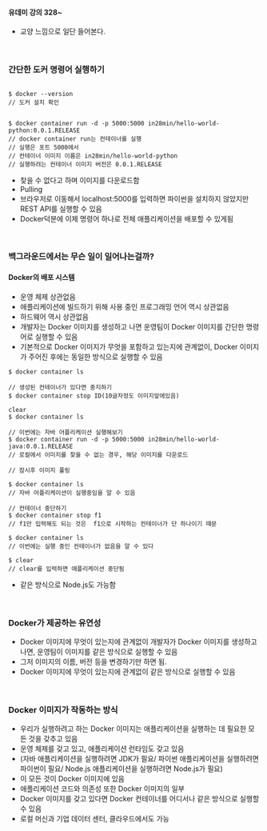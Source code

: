 #### 유데미 강의 328~ 
* 교양 느낌으로 일단 들어본다.

<br>


### 간단한 도커 명령어 실행하기
```shell

$ docker --version 
// 도커 설치 확인


$ docker container run -d -p 5000:5000 in28min/hello-world-python:0.0.1.RELEASE
// docker container run는 컨테이너를 실행
// 실행은 포트 5000에서
// 컨테이너 이미지 이름은 in28min/hello-world-python
// 실행하려는 컨테이너 이미지 버전은 0.0.1.RELEASE 

```
* 찾을 수 없다고 하며 이미지를 다운로드함
* Pulling
* 브라우저로 이동해서 localhost:5000를 입력하면 파이썬을 설치하지 않았지만 REST API를 실행할 수 있음
* Docker덕분에 이제 명령어 하나로 전체 애플리케이션을 배포할 수 있게됨

<br>
  
### 백그라운드에서는 무슨 일이 일어나는걸까?
#### Docker의 배포 시스템
* 운영 체제 상관없음
* 애플리케이션에 빌드하기 위해 사용 중인 프로그래밍 언어 역시 상관없음
* 하드웨어 역시 상관없음
* 개발자는 Docker 이미지를 생성하고 나면 운영팀이 Docker 이미지를 간단한 명령어로 실행할 수 있음
* 기본적으로 Docker 이미지가 무엇을 포함하고 있는지에 관계없이, Docker 이미지가 주어진 후에는 동일한 방식으로 실행할 수 있음
```shell
$ docker container ls

// 생성된 컨테이너가 있다면 중지하기
$ docker container stop ID(10글자정도 이미지앞에있음)

clear
$ docker container ls

// 이번에는 자바 어플리케이션 실행해보기
$ docker container run -d -p 5000:5000 in28min/hello-world-java:0.0.1.RELEASE
// 로컬에서 이미지를 찾을 수 없는 경우, 해당 이미지를 다운로드

// 잠시후 이미지 풀링

$ docker container ls
// 자바 어플리케이션이 실행중임을 알 수 있음

// 컨테이너 중단하기
$ docker container stop f1
// f1만 입력해도 되는 것은  f1으로 시작하는 컨테이너가 단 하나이기 때문

$ docker container ls
// 이번에는 실행 중인 컨테이너가 없음을 알 수 있다

$ clear
// clear를 입력하면 애플리케이션 중단됨

```
* 같은 방식으로 Node.js도 가능함

<br>

### Docker가 제공하는 유연성
* Docker 이미지에 무엇이 있는지에 관계없이 개발자가 Docker 이미지를 생성하고 나면, 운영팀이 이미지를 같은 방식으로 실행할 수 있음
* 그저 이미지의 이름, 버전 등을 변경하기만 하면 됨.
* Docker 이미지에 무엇이 있는지에 관계없이 같은 방식으로 실행할 수 있음

<br>

### Docker 이미지가 작동하는 방식
* 우리가 실행하려고 하는 Docker 이미지는 애플리케이션을 실행하는 데 필요한 모든 것을 갖추고 있음
* 운영 체제를 갖고 있고, 애플리케이션 런타임도 갖고 있음
* (자바 애플리케이션을 실행하려면 JDK가 필요/ 파이썬 애플리케이션을 실행하려면 파이썬이 필요/ Node.js 애플리케이션을 실행하려면 Node.js가 필요)
* 이 모든 것이 Docker 이미지에 있음
* 애플리케이션 코드와 의존성 또한 Docker 이미지의 일부
* Docker 이미지를 갖고 있다면 Docker 컨테이너를 어디서나 같은 방식으로 실행할 수 있음
* 로컬 머신과 기업 데이터 센터, 클라우드에서도 가능


